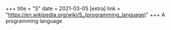 +++
title = "S"
date = 2021-03-05
[extra]
link = "https://en.wikipedia.org/wiki/S_(programming_language)"
+++
A programming language

